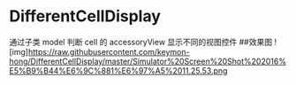# DifferentCellDisplay
通过子类 model 判断 cell 的 accessoryView 显示不同的视图控件
##效果图
![img]https://raw.githubusercontent.com/keymon-hong/DifferentCellDisplay/master/Simulator%20Screen%20Shot%202016%E5%B9%B44%E6%9C%881%E6%97%A5%2011.25.53.png
